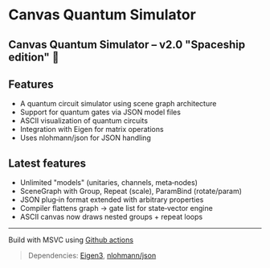 # Canvas Quantum Simulator 

Canvas Quantum Simulator – v2.0 "Spaceship edition" 🚀
-------------------------------------------------------------
## Features
- A quantum circuit simulator using scene graph architecture
- Support for quantum gates via JSON model files
- ASCII visualization of quantum circuits
- Integration with Eigen for matrix operations
- Uses nlohmann/json for JSON handling

## Latest features
- Unlimited "models" (unitaries, channels, meta‑nodes)
- SceneGraph with Group, Repeat (scale), ParamBind (rotate/param)
- JSON plug‑in format extended with arbitrary properties
- Compiler flattens graph → gate list for state‑vector engine
- ASCII canvas now draws nested groups + repeat loops
-------------------------------------------------------------
Build with MSVC using [Github actions](https://github.com/Andycar/Canvas_Quantum_Simulator/actions)

> Dependencies: [Eigen3](https://eigen.tuxfamily.org/index.php?title=Main_Page), [nlohmann/json](https://github.com/nlohmann/json)

